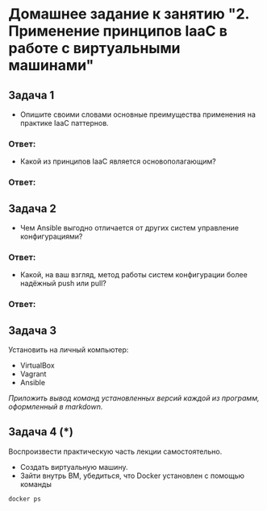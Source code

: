 # Домашнее задание к занятию "2. Применение принципов IaaC в работе с виртуальными машинами"


## Задача 1

- Опишите своими словами основные преимущества применения на практике IaaC паттернов.

### Ответ:

- Какой из принципов IaaC является основополагающим?

### Ответ:


## Задача 2

- Чем Ansible выгодно отличается от других систем управление конфигурациями?

### Ответ:

- Какой, на ваш взгляд, метод работы систем конфигурации более надёжный push или pull?

### Ответ:

## Задача 3

Установить на личный компьютер:

- VirtualBox
- Vagrant
- Ansible

*Приложить вывод команд установленных версий каждой из программ, оформленный в markdown.*

## Задача 4 (*)

Воспроизвести практическую часть лекции самостоятельно.

- Создать виртуальную машину.
- Зайти внутрь ВМ, убедиться, что Docker установлен с помощью команды
```
docker ps
```
